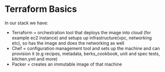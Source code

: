 # Terraform Basics

In our stack we have:
- Terraform = orchestration tool that deploys the image into cloud (for example ec2 instance) and setups up infrastructure(vpc, networking etc), so has the image and does the networking as well
- Chef = configuration management tool and sets up the machine and can provision it (e.g recipes, metadata, berks_cookbook, unit and spec tests, kitchen.yml and more)
- Packer = creates an immutable image of that machine

